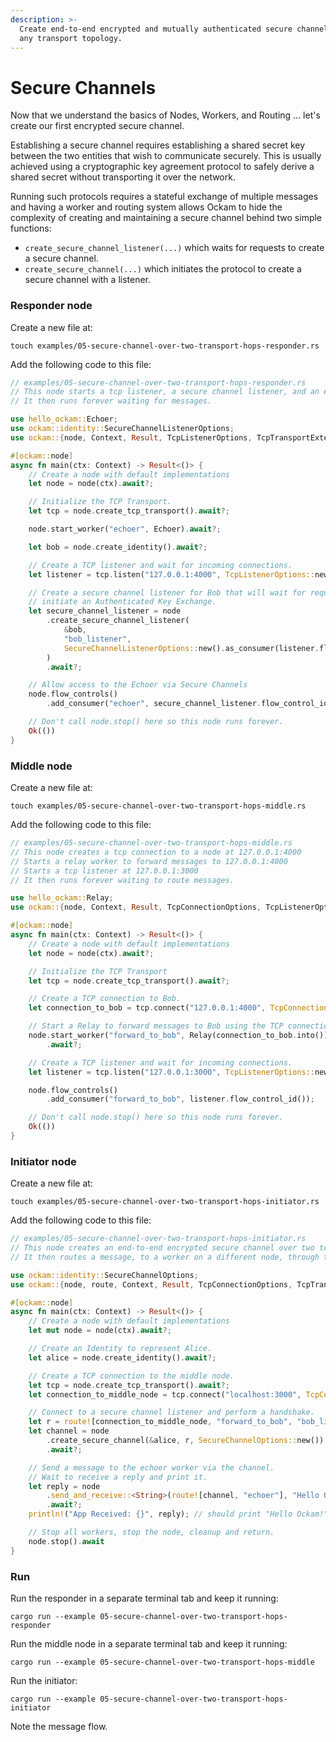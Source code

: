 ```yaml
---
description: >-
  Create end-to-end encrypted and mutually authenticated secure channels over
  any transport topology.
---
```


# Secure Channels

Now that we understand the basics of Nodes, Workers, and Routing ... let's create our first encrypted secure channel.

Establishing a secure channel requires establishing a shared secret key between the two entities that wish to communicate securely. This is usually achieved using a cryptographic key agreement protocol to safely derive a shared secret without transporting it over the network.

Running such protocols requires a stateful exchange of multiple messages and having a worker and routing system allows Ockam to hide the complexity of creating and maintaining a secure channel behind two simple functions:

* `create_secure_channel_listener(...)` which waits for requests to create a secure channel.
* `create_secure_channel(...)` which initiates the protocol to create a secure channel with a listener.

### Responder node

Create a new file at:

```
touch examples/05-secure-channel-over-two-transport-hops-responder.rs
```

Add the following code to this file:

```rust
// examples/05-secure-channel-over-two-transport-hops-responder.rs
// This node starts a tcp listener, a secure channel listener, and an echoer worker.
// It then runs forever waiting for messages.

use hello_ockam::Echoer;
use ockam::identity::SecureChannelListenerOptions;
use ockam::{node, Context, Result, TcpListenerOptions, TcpTransportExtension};

#[ockam::node]
async fn main(ctx: Context) -> Result<()> {
    // Create a node with default implementations
    let node = node(ctx).await?;

    // Initialize the TCP Transport.
    let tcp = node.create_tcp_transport().await?;

    node.start_worker("echoer", Echoer).await?;

    let bob = node.create_identity().await?;

    // Create a TCP listener and wait for incoming connections.
    let listener = tcp.listen("127.0.0.1:4000", TcpListenerOptions::new()).await?;

    // Create a secure channel listener for Bob that will wait for requests to
    // initiate an Authenticated Key Exchange.
    let secure_channel_listener = node
        .create_secure_channel_listener(
            &bob,
            "bob_listener",
            SecureChannelListenerOptions::new().as_consumer(listener.flow_control_id()),
        )
        .await?;

    // Allow access to the Echoer via Secure Channels
    node.flow_controls()
        .add_consumer("echoer", secure_channel_listener.flow_control_id());

    // Don't call node.stop() here so this node runs forever.
    Ok(())
}

```

### Middle node

Create a new file at:

```
touch examples/05-secure-channel-over-two-transport-hops-middle.rs
```

Add the following code to this file:

```rust
// examples/05-secure-channel-over-two-transport-hops-middle.rs
// This node creates a tcp connection to a node at 127.0.0.1:4000
// Starts a relay worker to forward messages to 127.0.0.1:4000
// Starts a tcp listener at 127.0.0.1:3000
// It then runs forever waiting to route messages.

use hello_ockam::Relay;
use ockam::{node, Context, Result, TcpConnectionOptions, TcpListenerOptions, TcpTransportExtension};

#[ockam::node]
async fn main(ctx: Context) -> Result<()> {
    // Create a node with default implementations
    let node = node(ctx).await?;

    // Initialize the TCP Transport
    let tcp = node.create_tcp_transport().await?;

    // Create a TCP connection to Bob.
    let connection_to_bob = tcp.connect("127.0.0.1:4000", TcpConnectionOptions::new()).await?;

    // Start a Relay to forward messages to Bob using the TCP connection.
    node.start_worker("forward_to_bob", Relay(connection_to_bob.into()))
        .await?;

    // Create a TCP listener and wait for incoming connections.
    let listener = tcp.listen("127.0.0.1:3000", TcpListenerOptions::new()).await?;

    node.flow_controls()
        .add_consumer("forward_to_bob", listener.flow_control_id());

    // Don't call node.stop() here so this node runs forever.
    Ok(())
}

```

### Initiator node

Create a new file at:

```
touch examples/05-secure-channel-over-two-transport-hops-initiator.rs
```

Add the following code to this file:

```rust
// examples/05-secure-channel-over-two-transport-hops-initiator.rs
// This node creates an end-to-end encrypted secure channel over two tcp transport hops.
// It then routes a message, to a worker on a different node, through this encrypted channel.

use ockam::identity::SecureChannelOptions;
use ockam::{node, route, Context, Result, TcpConnectionOptions, TcpTransportExtension};

#[ockam::node]
async fn main(ctx: Context) -> Result<()> {
    // Create a node with default implementations
    let mut node = node(ctx).await?;

    // Create an Identity to represent Alice.
    let alice = node.create_identity().await?;

    // Create a TCP connection to the middle node.
    let tcp = node.create_tcp_transport().await?;
    let connection_to_middle_node = tcp.connect("localhost:3000", TcpConnectionOptions::new()).await?;

    // Connect to a secure channel listener and perform a handshake.
    let r = route![connection_to_middle_node, "forward_to_bob", "bob_listener"];
    let channel = node
        .create_secure_channel(&alice, r, SecureChannelOptions::new())
        .await?;

    // Send a message to the echoer worker via the channel.
    // Wait to receive a reply and print it.
    let reply = node
        .send_and_receive::<String>(route![channel, "echoer"], "Hello Ockam!".to_string())
        .await?;
    println!("App Received: {}", reply); // should print "Hello Ockam!"

    // Stop all workers, stop the node, cleanup and return.
    node.stop().await
}

```

### Run

Run the responder in a separate terminal tab and keep it running:

```
cargo run --example 05-secure-channel-over-two-transport-hops-responder
```

Run the middle node in a separate terminal tab and keep it running:

```
cargo run --example 05-secure-channel-over-two-transport-hops-middle
```

Run the initiator:

```
cargo run --example 05-secure-channel-over-two-transport-hops-initiator
```

Note the message flow.
